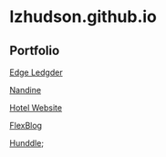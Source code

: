 # lzhudson.github.io
## Portfolio
[Edge Ledgder](https://lzhudson.github.io/sites/EdgeLegder/)

[Nandine](https://lzhudson.github.io/sites/Nandine%20Website/)

[Hotel Website](https://lzhudson.github.io/sites/Hotel%20Website/)

[FlexBlog](https://lzhudson.github.io/sites/flex-blog/)

[Hunddle](https://lzhudson.github.io/sites/huddle-landing-page-with-alternating-feature-blocks-master);
